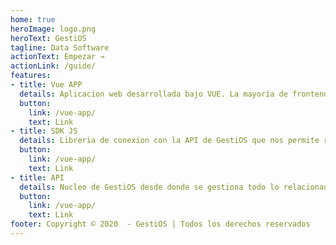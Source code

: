 ```yaml
---
home: true
heroImage: logo.png
heroText: GestiOS
tagline: Data Software
actionText: Empezar →
actionLink: /guide/
features:
- title: Vue APP
  details: Aplicacion web desarrollada bajo VUE. La mayoría de frontends trabajados con GestiOS la utilizan.
  button:
    link: /vue-app/
    text: Link
- title: SDK JS
  details: Libreria de conexion con la API de GestiOS que nos permite realizar todas las operaciones necesarias.
  button:
    link: /vue-app/
    text: Link
- title: API
  details: Nucleo de GestiOS desde donde se gestiona todo lo relacionado con la plataforma.
  button:
    link: /vue-app/
    text: Link
footer: Copyright © 2020  - GestiOS | Todos los derechos reservados
---
```

